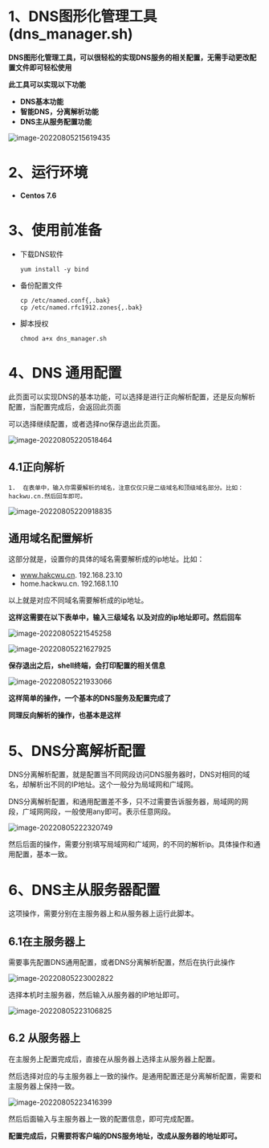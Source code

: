 # 1、DNS图形化管理工具 (dns_manager.sh)



​	**DNS图形化管理工具，可以很轻松的实现DNS服务的相关配置，无需手动更改配置文件即可轻松使用**

**此工具可以实现以下功能**

* **DNS基本功能**
* **智能DNS，分离解析功能**
* **DNS主从服务配置功能**

![image-20220805215619435](https://xingqiu-tuchuang-1256524210.cos.ap-shanghai.myqcloud.com/3029image-20220805215619435.png)



# 2、运行环境

* **Centos 7.6**



# 3、使用前准备

* 下载DNS软件

  ```shell
  yum install -y bind
  ```

* 备份配置文件

  ```she
  cp /etc/named.conf{,.bak}
  cp /etc/named.rfc1912.zones{,.bak}
  ```

* 脚本授权

  ```she
  chmod a+x dns_manager.sh
  ```



# 4、DNS 通用配置

​		此页面可以实现DNS的基本功能，可以选择是进行正向解析配置，还是反向解析配置，当配置完成后，会返回此页面

可以选择继续配置，或者选择no保存退出此页面。

![image-20220805220518464](https://xingqiu-tuchuang-1256524210.cos.ap-shanghai.myqcloud.com/3029image-20220805220518464.png)



## 4.1正向解析

 	1.  在表单中，输入你需要解析的域名，注意仅仅只是二级域名和顶级域名部分。比如：hackwu.cn.然后回车即可。

![image-20220805220918835](https://xingqiu-tuchuang-1256524210.cos.ap-shanghai.myqcloud.com/3029image-20220805220918835.png)



 ## 通用域名配置解析

这部分就是，设置你的具体的域名需要解析成的ip地址。比如：

   * www.hakcwu.cn.  	192.168.23.10
   * home.hackwu.cn.     192.168.1.10

以上就是对应不同域名需要解析成的ip地址。

**这样这需要在以下表单中，输入三级域名 以及对应的ip地址即可。然后回车**

![image-20220805221545258](https://xingqiu-tuchuang-1256524210.cos.ap-shanghai.myqcloud.com/3029image-20220805221545258.png)

![image-20220805221627925](C:/Users/29315/AppData/Roaming/Typora/typora-user-images/image-20220805221627925.png)



**保存退出之后，shell终端，会打印配置的相关信息**

![image-20220805221933066](https://xingqiu-tuchuang-1256524210.cos.ap-shanghai.myqcloud.com/3029image-20220805221933066.png)

**这样简单的操作，一个基本的DNS服务及配置完成了**

**同理反向解析的操作，也基本是这样**



# 5、DNS分离解析配置

DNS分离解析配置，就是配置当不同网段访问DNS服务器时，DNS对相同的域名，却解析出不同的IP地址。这个一般分为局域网和广域网。

DNS分离解析配置，和通用配置差不多，只不过需要告诉服务器，局域网的网段，广域网网段，一般使用any即可。表示任意网段。

![image-20220805222320749](https://xingqiu-tuchuang-1256524210.cos.ap-shanghai.myqcloud.com/3029image-20220805222320749.png)

然后后面的操作，需要分别填写局域网和广域网，的不同的解析ip。具体操作和通用配置，基本一致。



# 6、DNS主从服务器配置

这项操作，需要分别在主服务器上和从服务器上运行此脚本。

## 6.1在主服务器上

需要事先配置DNS通用配置，或者DNS分离解析配置，然后在执行此操作

![image-20220805223002822](https://xingqiu-tuchuang-1256524210.cos.ap-shanghai.myqcloud.com/3029image-20220805223002822.png)

选择本机时主服务器，然后输入从服务器的IP地址即可。

![image-20220805223106825](https://xingqiu-tuchuang-1256524210.cos.ap-shanghai.myqcloud.com/30293029image-20220805223106825.png)



## 6.2 从服务器上

在主服务上配置完成后，直接在从服务器上选择主从服务器上配置。

然后选择对应的与主服务器上一致的操作。是通用配置还是分离解析配置，需要和主服务器上保持一致。

![image-20220805223416399](https://xingqiu-tuchuang-1256524210.cos.ap-shanghai.myqcloud.com/3029image-20220805223416399.png)

然后后面输入与主服务器上一致的配置信息，即可完成配置。

**配置完成后，只需要将客户端的DNS服务地址，改成从服务器的地址即可。**


